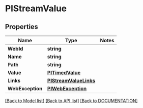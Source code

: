 # PIStreamValue

## Properties
Name | Type | Notes
------------ | ------------- | -------------
**WebId** | **string**
**Name** | **string**
**Path** | **string**
**Value** | **[**PITimedValue**](../models/PITimedValue.md)**
**Links** | **[**PIStreamValueLinks**](../models/PIStreamValueLinks.md)**
**WebException** | **[**PIWebException**](../models/PIWebException.md)**

[[Back to Model list]](../../DOCUMENTATION.md#documentation-for-models) [[Back to API list]](../../DOCUMENTATION.md#documentation-for-api-endpoints) [[Back to DOCUMENTATION]](../../DOCUMENTATION.md)
